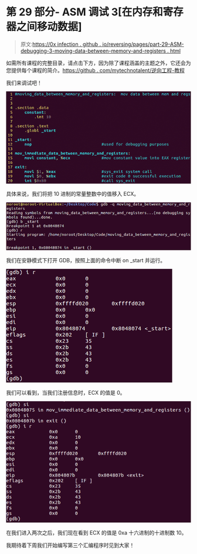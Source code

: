 # 第 29 部分- ASM 调试 3[在内存和寄存器之间移动数据]

> 原文:[https://0x infection . github . io/reversing/pages/part-29-ASM-debugging-3-moving-data-between-memory-and-registers . html](https://0xinfection.github.io/reversing/pages/part-29-asm-debugging-3-moving-data-between-memory-and-registers.html)

如需所有课程的完整目录，请点击下方，因为除了课程涵盖的主题之外，它还会为您提供每个课程的简介。[https://github . com/mytechnotalent/逆向工程-教程](https://github.com/mytechnotalent/Reverse-Engineering-Tutorial)

我们来调试吧！

![](img/3589edf7c8ac78e8f89aadbb0884f027.png)

具体来说，我们将把 10 进制的常量整数中的值移入 ECX。

![](img/c6d3dccd2ea655b2d7597b287c8a4cfc.png)

我们在安静模式下打开 GDB，按照上面的命令中断 on _start 并运行。

![](img/6a5437dcd7afadd9cd86f5a258c8015a.png)

我们可以看到，当我们注册信息时，ECX 的值是 0。

![](img/274a65ce33770731bb5a323d28816796.png)

在我们进入两次之后，我们现在看到 ECX 的值是 0xa 十六进制的十进制数 10。

我期待着下周我们开始编写第三个汇编程序时见到大家！